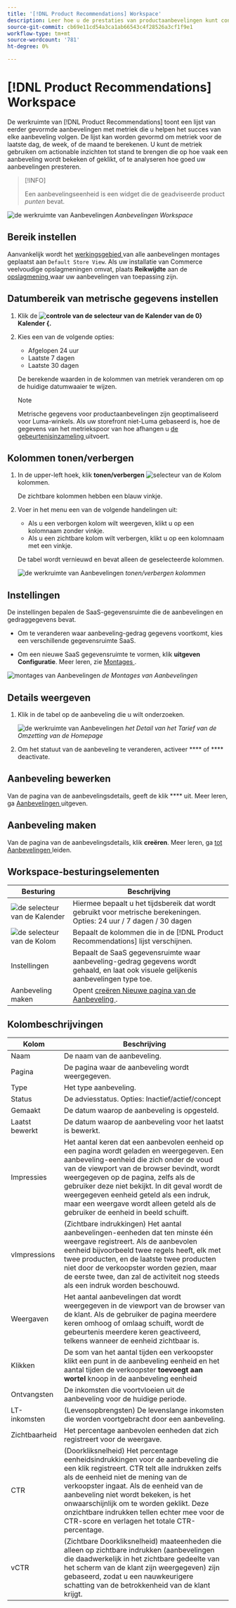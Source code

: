 ```yaml
---
title: '[!DNL Product Recommendations] Workspace'
description: Leer hoe u de prestaties van productaanbevelingen kunt configureren, beheren en controleren.
source-git-commit: cb69e11cd54a3ca1ab66543c4f28526a3cf1f9e1
workflow-type: tm+mt
source-wordcount: '781'
ht-degree: 0%

---
```


# [!DNL Product Recommendations] Workspace

De werkruimte van [!DNL Product Recommendations] toont een lijst van eerder gevormde aanbevelingen met metriek die u helpen het succes van elke aanbeveling volgen. De lijst kan worden gevormd om metriek voor de laatste dag, de week, of de maand te berekenen. U kunt de metriek gebruiken om actionable inzichten tot stand te brengen die op hoe vaak een aanbeveling wordt bekeken of geklikt, of te analyseren hoe goed uw aanbevelingen presteren.

>[!INFO]
>
>Een aanbevelingseenheid is een widget die de geadviseerde product _punten_ bevat.

![ de werkruimte van Aanbevelingen ](assets/workspace.png)
_Aanbevelingen Workspace_

## Bereik instellen

Aanvankelijk wordt het [ werkingsgebied ](https://experienceleague.adobe.com/docs/commerce-admin/start/setup/websites-stores-views.html) van alle aanbevelingen montages geplaatst aan `Default Store View`. Als uw installatie van Commerce veelvoudige opslagmeningen omvat, plaats **Reikwijdte** aan de [ opslagmening ](https://experienceleague.adobe.com/docs/commerce-admin/start/setup/websites-stores-views.html#scope-settings) waar uw aanbevelingen van toepassing zijn.

## Datumbereik van metrische gegevens instellen

1. Klik de **![ controle van de selecteur van de Kalender ](assets/icon-calendar.png) van de 0} Kalender {.**

1. Kies een van de volgende opties:

   - Afgelopen 24 uur
   - Laatste 7 dagen
   - Laatste 30 dagen

   De berekende waarden in de kolommen van metriek veranderen om op de huidige datumwaaier te wijzen.

   >[!NOTE]
   >
   >Metrische gegevens voor productaanbevelingen zijn geoptimaliseerd voor Luma-winkels. Als uw storefront niet-Luma gebaseerd is, hoe de gegevens van het metriekspoor van hoe afhangen u [ de gebeurtenisinzameling ](events.md) uitvoert.

## Kolommen tonen/verbergen

1. In de upper-left hoek, klik **tonen/verbergen** ![ selecteur van de Kolom ](assets/icon-show-hide-columns.png) kolommen.

   De zichtbare kolommen hebben een blauw vinkje.

1. Voer in het menu een van de volgende handelingen uit:

   - Als u een verborgen kolom wilt weergeven, klikt u op een kolomnaam zonder vinkje.
   - Als u een zichtbare kolom wilt verbergen, klikt u op een kolomnaam met een vinkje.

   De tabel wordt vernieuwd en bevat alleen de geselecteerde kolommen.

   ![ de werkruimte van Aanbevelingen ](assets/workspace-select-columns.png)
   _tonen/verbergen kolommen_

## Instellingen

De instellingen bepalen de SaaS-gegevensruimte die de aanbevelingen en gedraggegevens bevat.

- Om te veranderen waar aanbeveling-gedrag gegevens voortkomt, kies een verschillende gegevensruimte SaaS.

- Om een nieuwe SaaS gegevensruimte te vormen, klik **uitgeven Configuratie**. Meer leren, zie [ Montages ](settings.md).

![ montages van Aanbevelingen ](assets/settings.png)
_de Montages van Aanbevelingen_

## Details weergeven

1. Klik in de tabel op de aanbeveling die u wilt onderzoeken.

   ![ de werkruimte van Aanbevelingen ](assets/recommendation-detail.png)
   _het Detail van het Tarief van de Omzetting van de Homepage_

1. Om het statuut van de aanbeveling te veranderen, activeer **** of **** deactivate.

## Aanbeveling bewerken

Van de pagina van de aanbevelingsdetails, geeft de klik **** uit. Meer leren, ga [ Aanbevelingen ](edit.md) uitgeven.

## Aanbeveling maken

Van de pagina van de aanbevelingsdetails, klik **creëren**. Meer leren, ga [ tot Aanbevelingen ](create.md) leiden.

## Workspace-besturingselementen

| Besturing | Beschrijving |
|---|---|
| ![ de selecteur van de Kalender ](assets/icon-calendar.png) | Hiermee bepaalt u het tijdsbereik dat wordt gebruikt voor metrische berekeningen. Opties: 24 uur / 7 dagen / 30 dagen |
| ![ de selecteur van de Kolom ](assets/icon-show-hide-columns.png) | Bepaalt de kolommen die in de [!DNL Product Recommendations] lijst verschijnen. |
| Instellingen | Bepaalt de SaaS gegevensruimte waar aanbeveling-gedrag gegevens wordt gehaald, en laat ook visuele gelijkenis aanbevelingen type toe. |
| Aanbeveling maken | Opent [ creëren Nieuwe pagina van de Aanbeveling ](create.md). |

## Kolombeschrijvingen

| Kolom | Beschrijving |
|---|---|
| Naam | De naam van de aanbeveling. |
| Pagina | De pagina waar de aanbeveling wordt weergegeven. |
| Type | Het type aanbeveling. |
| Status | De adviesstatus. Opties: Inactief/actief/concept |
| Gemaakt | De datum waarop de aanbeveling is opgesteld. |
| Laatst bewerkt | De datum waarop de aanbeveling voor het laatst is bewerkt. |
| Impressies | Het aantal keren dat een aanbevolen eenheid op een pagina wordt geladen en weergegeven. Een aanbeveling-eenheid die zich onder de voud van de viewport van de browser bevindt, wordt weergegeven op de pagina, zelfs als de gebruiker deze niet bekijkt. In dit geval wordt de weergegeven eenheid geteld als een indruk, maar een weergave wordt alleen geteld als de gebruiker de eenheid in beeld schuift. |
| vImpressions | (Zichtbare indrukkingen) Het aantal aanbevelingen-eenheden dat ten minste één weergave registreert. Als de aanbevolen eenheid bijvoorbeeld twee regels heeft, elk met twee producten, en de laatste twee producten niet door de verkoopster worden gezien, maar de eerste twee, dan zal de activiteit nog steeds als een indruk worden beschouwd. |
| Weergaven | Het aantal aanbevelingen dat wordt weergegeven in de viewport van de browser van de klant. Als de gebruiker de pagina meerdere keren omhoog of omlaag schuift, wordt de gebeurtenis meerdere keren geactiveerd, telkens wanneer de eenheid zichtbaar is. |
| Klikken | De som van het aantal tijden een verkoopster klikt een punt in de aanbeveling eenheid en het aantal tijden de verkoopster **toevoegt aan wortel** knoop in de aanbeveling eenheid |
| Ontvangsten | De inkomsten die voortvloeien uit de aanbeveling voor de huidige periode. |
| LT-inkomsten | (Levensopbrengsten) De levenslange inkomsten die worden voortgebracht door een aanbeveling. |
| Zichtbaarheid | Het percentage aanbevolen eenheden dat zich registreert voor de weergave. |
| CTR | (Doorkliksnelheid) Het percentage eenheidsindrukkingen voor de aanbeveling die een klik registreert. CTR telt alle indrukken zelfs als de eenheid niet de mening van de verkoopster ingaat. Als de eenheid van de aanbeveling niet wordt bekeken, is het onwaarschijnlijk om te worden geklikt. Deze onzichtbare indrukken tellen echter mee voor de CTR-score en verlagen het totale CTR-percentage. |
| vCTR | (Zichtbare Doorkliksnelheid) maateenheden die alleen op zichtbare indrukken (aanbevelingen die daadwerkelijk in het zichtbare gedeelte van het scherm van de klant zijn weergegeven) zijn gebaseerd, zodat u een nauwkeurigere schatting van de betrokkenheid van de klant krijgt. |
